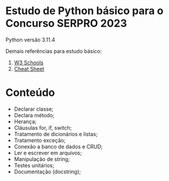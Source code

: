 # Estudo de Python básico para o Concurso SERPRO 2023

Python versão 3.11.4 

Demais referências para estudo básico: 

1. [W3 Schools](https://www.w3schools.com/python/default.asp)
1. [Cheat Sheet](https://www.pythoncheatsheet.org/)

# Conteúdo

* Declarar classe;
* Declara método;
* Herança;
* Cláusulas for, if, switch;
* Tratamento de dicionários e listas;
* Tratamento exceção;
* Conexão a banco de dados e CRUD;
* Ler e escrever em arquivos;
* Manipulação de string;
* Testes unitários;
* Documentação (docstring);